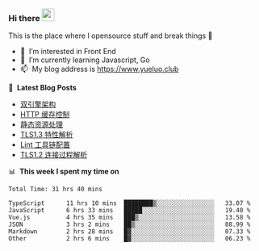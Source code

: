 ### Hi there <a href="https://www.yueluo.club/"><img src="https://media.giphy.com/media/hvRJCLFzcasrR4ia7z/giphy.gif" width="25px"></a>
This is the place where I opensource stuff and break things :rofl:

- 👀 &nbsp;I’m interested in Front End
- 🌱 &nbsp;I’m currently learning Javascript, Go
- 📫 &nbsp;My blog address is https://www.yueluo.club

📕 &nbsp;**Latest Blog Posts**

<!-- BLOG-POST-LIST:START -->
- [双引擎架构](https://www.yueluo.club/detail?articleId=6265e18f65e52c438840182a)
- [HTTP 缓存控制](https://www.yueluo.club/detail?articleId=6265508d65e52c4388401470)
- [静态资源处理](https://www.yueluo.club/detail?articleId=6261e65b65e52c4388400428)
- [TLS1.3 特性解析](https://www.yueluo.club/detail?articleId=62601f89ae42297e8e4c6bea)
- [Lint 工具链配置](https://www.yueluo.club/detail?articleId=625f3517f6c4b04261d39e97)
- [TLS1.2 连接过程解析](https://www.yueluo.club/detail?articleId=625ed8f2f6c4b04261d39b76)
<!-- BLOG-POST-LIST:END -->

📊 &nbsp;**This week I spent my time on**

<!--START_SECTION:waka-->

```text
Total Time: 31 hrs 40 mins

TypeScript      11 hrs 10 mins  ████████▒░░░░░░░░░░░░░░░░   33.07 %
JavaScript      6 hrs 33 mins   █████░░░░░░░░░░░░░░░░░░░░   19.40 %
Vue.js          4 hrs 35 mins   ███▒░░░░░░░░░░░░░░░░░░░░░   13.58 %
JSON            3 hrs 2 mins    ██▒░░░░░░░░░░░░░░░░░░░░░░   08.99 %
Markdown        2 hrs 28 mins   █▓░░░░░░░░░░░░░░░░░░░░░░░   07.33 %
Other           2 hrs 6 mins    █▓░░░░░░░░░░░░░░░░░░░░░░░   06.23 %
```

<!--END_SECTION:waka-->